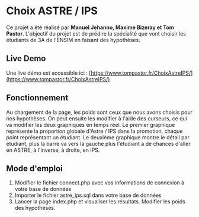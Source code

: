 # Choix ASTRE / IPS

Ce projet a été réalisé par  **Manuel Jehanno, Maxime Bizeray et Tom Pastor**. L'objectif du projet est de prédire la spécialité que vont choisir les étudiants de 3A de l'ENSIM en faisant des hypothèses.



## Live Demo

Une live démo est accessible ici : [https://www.tompastor.fr/ChoixAstreIPS/](https://www.tompastor.fr/ChoixAstreIPS/)

## Fonctionnement
Au chargement de la page, les poids sont ceux que nous avons choisis pour nos hypothèses. On peut ensuite les modifier à l'aide des curseurs, ce qui va modifier les deux graphiques en temps réel. Le premier graphique représente la proportion globale d'Astre / IPS dans la promotion, chaque point représentant un étudiant. Le deuxième graphique montre le détail par étudiant, plus la barre va vers la gauche plus l'étudiant a de chances d'aller en ASTRE, à l'inverse, à droite, en IPS.

## Mode d'emploi
1. Modifier le fichier connect.php avec vos informations de connexion à votre base de données
2. Importer le fichier astre_ips.sql dans votre base de données
3. Lancer la page index.php et visualiser les résultats. Modifier les poids des hypothèses.